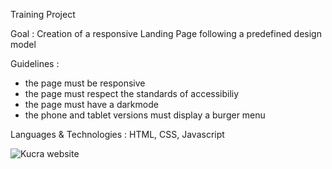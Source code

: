 Training Project 

Goal : Creation of a responsive Landing Page following a predefined design model 

Guidelines : 
- the page must be responsive
- the page must respect the standards of accessibiliy
- the page must have a darkmode
- the phone and tablet versions must display a burger menu

Languages & Technologies : HTML, CSS, Javascript 

![Kucra website](https://github.com/user-attachments/assets/71d59eb3-fc82-4eb9-a2bb-2c2f9d0cd360)

